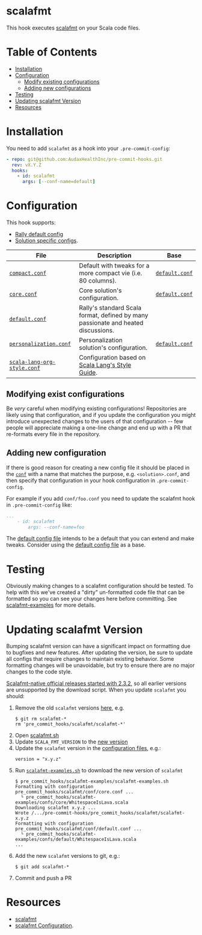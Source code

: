 # scalafmt

This hook executes [scalafmt](https://scalameta.org/scalafmt/) on your Scala code files.

# Table of Contents

- [Installation](#installation)
- [Configuration](#configuration)
    - [Modify existing configurations](#modifying-exist-configurations)
    - [Adding new configurations](#adding-new-configuration)
- [Testing](#testing)
- [Updating scalafmt Version](#updating-scalafmt-version)
- [Resources](#resources)

# Installation

You need to add `scalafmt` as a hook into your `.pre-commit-config`:
```yaml
- repo: git@github.com:AudaxHealthInc/pre-commit-hooks.git
  rev: vX.Y.Z
  hooks:
    - id: scalafmt
      args: [--conf-name=default]
```
# Configuration

This hook supports:
- [Rally default config](#default-configuration)
- [Solution specific configs](#solution-specific-configuration).

| File | Description | Base |
| ---- | ----------- | ---- |
| [`compact.conf`](conf/compact.conf) | Default with tweaks for a more compact vie (i.e. 80 columns). | [`default.conf`](conf/default.conf) |
| [`core.conf`](conf/core.conf) | Core solution's configuration. | [`default.conf`](conf/default.conf) |
| [`default.conf`](conf/default.conf) | Rally's standard Scala format, defined by many passionate and heated discussions. | |
| [`personalization.conf`](conf/personalization.conf) | Personalization solution's configuration. | [`default.conf`](conf/default.conf) |
| [`scala-lang-org-style.conf`](conf/scala-lang-org-style.conf) | Configuration based on [Scala Lang's Style Guide](https://docs.scala-lang.org/style/). | |

## Modifying exist configurations

Be _very_ careful when modifying existing configurations! Repositories are likely using that configuration, and if
you update the configuration you might introduce unexpected changes to the users of that configuration -- few people
will appreciate making a one-line change and end up with a PR that re-formats every file in the repository.

## Adding new configuration

If there is good reason for creating a new config file it should be placed in the [`conf`](conf) with a name that
matches the purpose, e.g. `<solution>.conf`, and then specify that configuration in your hook configuration in
`.pre-commit-config`.

For example if you add `conf/foo.conf` you need to update the scalafmt hook in `.pre-commit-config` like:
```yaml
...
    - id: scalafmt
        args: --conf-name=foo
```

The [default config file](conf/default.conf) intends to be a default that you can extend and make tweaks. Consider
using the [default config file](conf/default.conf) as a base.

# Testing

Obviously making changes to a scalafmt configuration should be tested. To help with this we've created a "dirty"
un-formatted code file that can be formatted so you can see your changes here before committing. See
[scalafmt-examples](../scalafmt-examples/README.md) for more details.

# Updating scalafmt Version

Bumping scalafmt version can have a significant impact on formatting due to bugfixes and new features. After updating
the version, be sure to update all configs that require changes to maintain existing behavior. Some formatting changes
will be unavoidable, but try to ensure there are no major changes to the code style.

[Scalafmt-native official releases started with 2.3.2](https://scalameta.org/scalafmt/docs/installation.html#native-image), so all earlier versions are unsupported by the download script.
When you update `scalafmt` you should:

1. Remove the old `scalafmt` versions [here](/), e.g.
     ```shell
     $ git rm scalafmt-*
     rm 'pre_commit_hooks/scalafmt/scalafmt-*'
     ```
2. Open [scalafmt.sh](../scalafmt.sh)
3. Update `SCALA_FMT_VERSION` to the [new version](https://github.com/scalameta/scalafmt/releases)
4. Update the `scalafmt` version in the [configuration files](conf), e.g.:
    ```hocon
    version = "x.y.z"
    ```
5. Run [`scalafmt-examples.sh`](../scalafmt-examples/README.md) to download the
new version of `scalafmt`
   ```shell
   $ pre_commit_hooks/scalafmt-examples/scalafmt-examples.sh
   Formatting with configuration pre_commit_hooks/scalafmt/conf/core.conf ...
     └ pre_commit_hooks/scalafmt-examples/confs/core/WhitespaceIsLava.scala
   Downloading scalafmt x.y.z ...
   Wrote /.../pre-commit-hooks/pre_commit_hooks/scalafmt/scalafmt-x.y.z
   Formatting with configuration pre_commit_hooks/scalafmt/conf/default.conf ...
     └ pre_commit_hooks/scalafmt-examples/confs/default/WhitespaceIsLava.scala
   ...
   ```
7. Add the new `scalafmt` versions to git, e.g.:
    ```shell
    $ git add scalafmt-*
    ```
8. Commit and push a PR

# Resources

- [scalafmt](https://scalameta.org/scalafmt/)
- [scalafmt Configuration](https://scalameta.org/scalafmt/docs/configuration.html).
